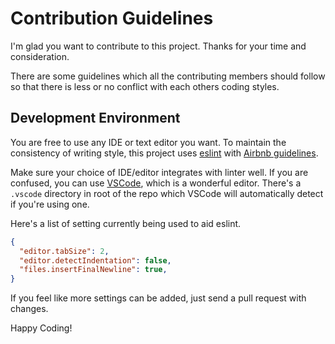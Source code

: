 # Contribution Guidelines

I'm glad you want to contribute to this project. Thanks for your time and consideration. 

There are some guidelines which all the contributing members should follow so that there is less or no conflict with each others coding styles.

## Development Environment

You are free to use any IDE or text editor you want. To maintain the consistency of writing style, this project uses [eslint][eslint homepage] with [Airbnb guidelines][airbnb github].

Make sure your choice of IDE/editor integrates with linter well. If you are confused, you can use [VSCode][vscode homepage], which is a wonderful editor. There's a `.vscode` directory in root of the repo which VSCode will automatically detect if you're using one.

Here's a list of setting currently being used to aid eslint. 

```json
{
  "editor.tabSize": 2,
  "editor.detectIndentation": false,
  "files.insertFinalNewline": true,
}
```

If you feel like more settings can be added, just send a pull request with changes.

Happy Coding!


[vscode homepage]: https://code.visualstudio.com/
[eslint homepage]: https://eslint.org/
[airbnb github]: https://github.com/airbnb/javascript#table-of-contents
